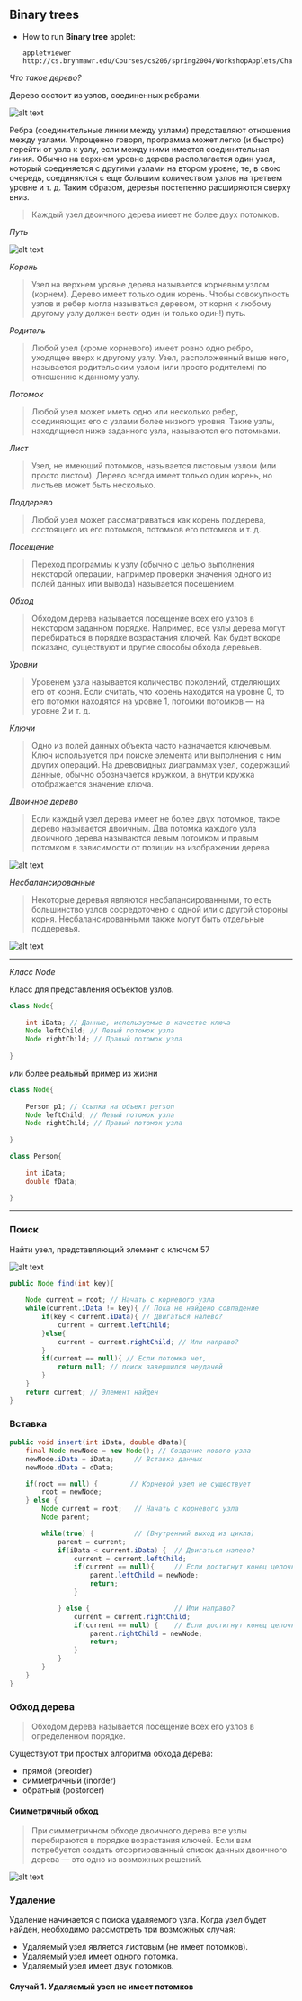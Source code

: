 ## Binary trees

 - How to run **Binary tree** applet:
 
   ```
   appletviewer http://cs.brynmawr.edu/Courses/cs206/spring2004/WorkshopApplets/Chap08/Tree/Tree.html
   ```
   
*Что такое дерево?*

Дерево состоит из узлов, соединенных ребрами.

![alt text](images/binary_tree1.png)

Ребра (соединительные линии между узлами) представляют отношения между узлами. Упрощенно говоря, программа может легко (и быстро) перейти от узла
к узлу, если между ними имеется соединительная линия. 
Обычно на верхнем уровне дерева располагается один узел, который соединяется с другими узлами на втором уровне; те, в свою очередь, соединяются с еще
большим количеством узлов на третьем уровне и т. д. Таким образом, деревья постепенно расширяются сверху вниз.

> Каждый узел двоичного дерева имеет не более двух потомков.

*Путь*

![alt text](images/binary_tree2.png)

*Корень*

> Узел на верхнем уровне дерева называется корневым узлом (корнем). Дерево имеет только один корень. 
> Чтобы совокупность узлов и ребер могла называться деревом, от корня к любому другому узлу должен вести один (и только один!) путь.
   
*Родитель*

> Любой узел (кроме корневого) имеет ровно одно ребро, уходящее вверх к другому узлу. 
> Узел, расположенный выше него, называется родительским узлом (или просто родителем) по отношению к данному узлу.   


*Потомок*

> Любой узел может иметь одно или несколько ребер, соединяющих его с узлами более низкого уровня. Такие узлы, находящиеся ниже заданного узла, называются его потомками.

*Лист*

> Узел, не имеющий потомков, называется листовым узлом (или просто листом).
> Дерево всегда имеет только один корень, но листьев может быть несколько.

*Поддерево*

> Любой узел может рассматриваться как корень поддерева, состоящего из его потомков, потомков его потомков и т. д.

*Посещение*

> Переход программы к узлу (обычно с целью выполнения некоторой операции,
> например проверки значения одного из полей данных или вывода) называется посещением.

*Обход*

> Обходом дерева называется посещение всех его узлов в некотором заданном порядке. 
> Например, все узлы дерева могут перебираться в порядке возрастания ключей.
> Как будет вскоре показано, существуют и другие способы обхода деревьев.

*Уровни*

> Уровенем узла называется количество поколений, отделяющих его от корня. 
> Если считать, что корень находится на уровне 0, то его потомки находятся на уровне 1, потомки потомков — на уровне 2 и т. д.

*Ключи*

> Одно из полей данных объекта часто назначается ключевым. Ключ используется при поиске элемента или выполнения с ним других операций.
> На древовидных диаграммах узел, содержащий данные, обычно обозначается кружком, а внутри кружка отображается значение ключа.

*Двоичное дерево*

> Если каждый узел дерева имеет не более двух потомков, такое дерево называется двоичным.
> Два потомка каждого узла двоичного дерева называются левым потомком и правым потомком в зависимости от позиции на изображении дерева


![alt text](images/binary_tree3.png)

*Несбалансированные*

> Некоторые деревья являются несбалансированными,
> то есть большинство узлов сосредоточено с одной или с другой стороны корня.
> Несбалансированными также могут быть отдельные поддеревья.

![alt text](images/binary_tree5.png)

---

*Класс Node*

Класс для представления объектов узлов.

```java
class Node{
    
    int iData; // Данные, используемые в качестве ключа
    Node leftChild; // Левый потомок узла
    Node rightChild; // Правый потомок узла
    
}
```
или более реальный пример из жизни

```java
class Node{
    
    Person p1; // Ссылка на объект person
    Node leftChild; // Левый потомок узла
    Node rightChild; // Правый потомок узла
    
}

class Person{
    
    int iData;
    double fData;
    
}
```

---

### Поиск 

Найти узел, представляющий элемент с ключом 57

![alt text](images/binary_tree4.png)

```java
public Node find(int key){ 
    
    Node current = root; // Начать с корневого узла
    while(current.iData != key){ // Пока не найдено совпадение
        if(key < current.iData){ // Двигаться налево?
            current = current.leftChild;
        }else{
            current = current.rightChild; // Или направо?
        } 
        if(current == null){ // Если потомка нет,
            return null; // поиск завершился неудачей
        } 
    }
    return current; // Элемент найден
}
```

### Вставка

```java
public void insert(int iData, double dData){
	final Node newNode = new Node(); // Создание нового узла
	newNode.iData = iData;     // Вставка данных
	newNode.dData = dData;

	if(root == null) {        // Корневой узел не существует
		root = newNode;
	} else {
		Node current = root;   // Начать с корневого узла
		Node parent;

		while(true) {          // (Внутренний выход из цикла)
			parent = current;
			if(iData < current.iData) {  // Двигаться налево?
				current = current.leftChild;
				if(current == null){     // Если достигнут конец цепочки вставить слева
					parent.leftChild = newNode;
					return;
				}

			} else {                     // Или направо?
				current = current.rightChild;
				if(current == null) {    // Если достигнут конец цепочки вставить справа
					parent.rightChild = newNode;
					return;
				}
			}
		}
	}
}
```

### Обход дерева

> Обходом дерева называется посещение всех его узлов в определенном порядке.

Существуют три простых алгоритма обхода дерева:
 
- прямой (preorder)
- симметричный (inorder) 
- обратный (postorder)


#### Симметричный обход

> При симметричном обходе двоичного дерева все узлы перебираются в порядке возрастания ключей. 
> Если вам потребуется создать отсортированный список данных двоичного дерева — это одно из возможных решений.

![alt text](images/binary_tree6.png)

### Удаление

Удаление начинается с поиска удаляемого узла. Когда узел будет найден, необходимо рассмотреть три возможных случая:

 - Удаляемый узел является листовым (не имеет потомков).
 - Удаляемый узел имеет одного потомка.
 - Удаляемый узел имеет двух потомков.
 
 
#### Случай 1. Удаляемый узел не имеет потомков